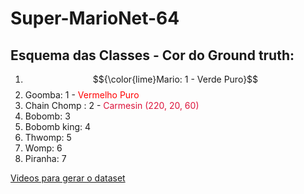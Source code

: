 # Super-MarioNet-64

## Esquema das Classes - Cor do Ground truth:

1. $${\color{lime}Mario: 1 - Verde Puro}$$
2. Goomba: 1 - <span style="color: red;"> Vermelho Puro </span>
3. Chain Chomp : 2 - <span style="color: crimson;"> Carmesin (220, 20, 60) </span>
3. Bobomb: 3
4. Bobomb king: 4
5. Thwomp: 5
6. Womp: 6
7. Piranha: 7

[Videos para gerar o dataset](https://drive.google.com/drive/folders/1dxONE6dlFmab1Wi-a1rzSDJgk1iFns5s?usp=sharing)
